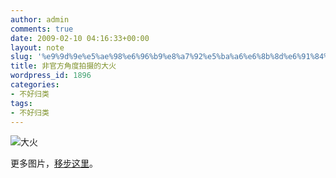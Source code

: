```yaml
---
author: admin
comments: true
date: 2009-02-10 04:16:33+00:00
layout: note
slug: '%e9%9d%9e%e5%ae%98%e6%96%b9%e8%a7%92%e5%ba%a6%e6%8b%8d%e6%91%84%e7%9a%84%e5%a4%a7%e7%81%ab'
title: 非官方角度拍摄的大火
wordpress_id: 1896
categories:
- 不好归类
tags:
- 不好归类
---
```


![大火](http://b2.ac-images.cdnmyspace.cn/cnimages01/3/l_a6b1a4343a7e4939315ea214b5149981.jpg)

更多图片，[移步这里](http://blog.myspace.cn/e/403599413.htm)。
